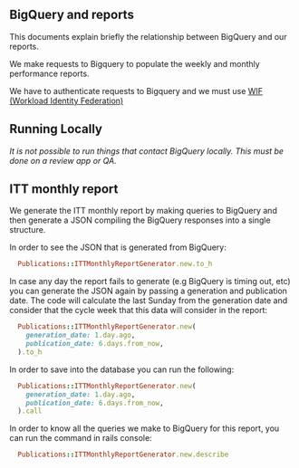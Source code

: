 ## BigQuery and reports

This documents explain briefly the relationship between BigQuery and our
reports.

We make requests to Bigquery to populate the weekly and monthly performance reports.

We have to authenticate requests to Bigquery and we must use [WIF (Workload Identity Federation)](./workload_identity_federation.md)


## Running Locally

*It is not possible to run things that contact BigQuery locally. This must be done on a review app or QA.*

## ITT monthly report

We generate the ITT monthly report by making queries to BigQuery and
then generate a JSON compiling the BigQuery responses into a single structure.

In order to see the JSON that is generated from BigQuery:

```ruby
  Publications::ITTMonthlyReportGenerator.new.to_h
```

In case any day the report fails to generate (e.g BigQuery is timing out, etc)
you can generate the JSON again by passing a generation and publication date.
The code will calculate the last Sunday from the generation date and consider
that the cycle week that this data will consider in the report:

```ruby
  Publications::ITTMonthlyReportGenerator.new(
    generation_date: 1.day.ago,
    publication_date: 6.days.from_now,
  ).to_h
```

In order to save into the database you can run the following:

```ruby
  Publications::ITTMonthlyReportGenerator.new(
    generation_date: 1.day.ago,
    publication_date: 6.days.from_now,
  ).call
```

In order to know all the queries we make to BigQuery for this report,
you can run the command in rails console:

```ruby
  Publications::ITTMonthlyReportGenerator.new.describe
```
